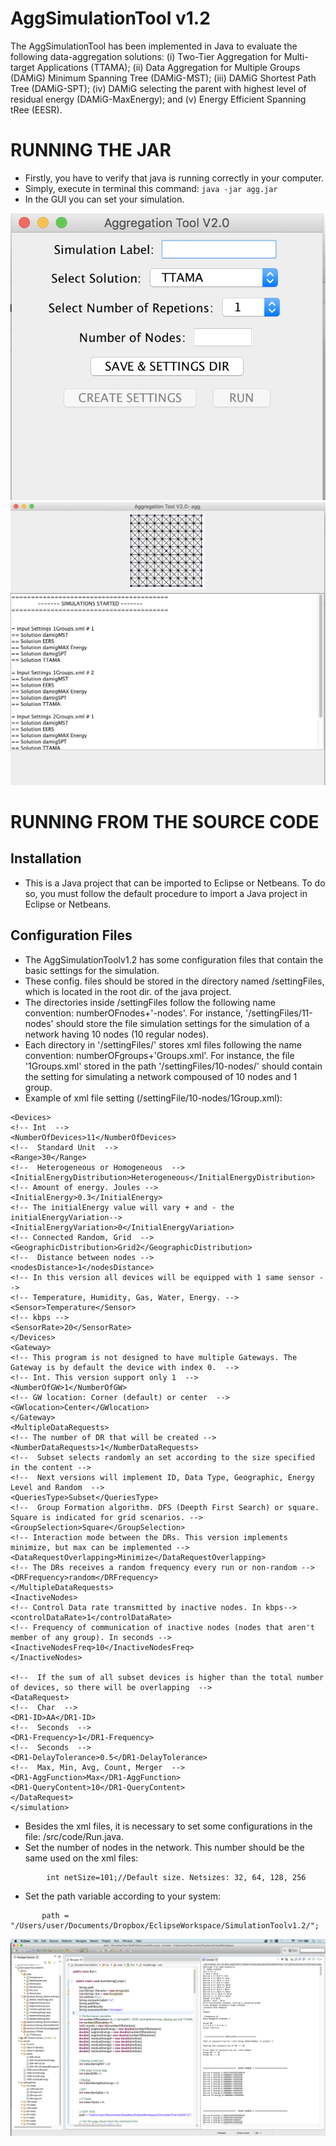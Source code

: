 # AggSimulationTool v1.2
The AggSimulationTool has been implemented in Java to evaluate the following data-aggregation solutions: (i) Two-Tier Aggregation for Multi-target Applications (TTAMA); (ii) Data Aggregation for Multiple Groups (DAMiG) Minimum Spanning Tree (DAMiG-MST); (iii) DAMiG Shortest Path Tree (DAMiG-SPT); (iv) DAMiG selecting the parent with highest level of residual energy (DAMiG-MaxEnergy); and (v) Energy Efficient Spanning tRee (EESR).

# RUNNING THE JAR
- Firstly, you have to verify that java is running correctly in your computer.
- Simply, execute in terminal this command: ```java -jar agg.jar```
- In the GUI you can set your simulation.

![alt tag](https://github.com/AggSimulationTool/v1.2/blob/master/GUI1-ScreenShot.png)
![alt tag](https://github.com/AggSimulationTool/v1.2/blob/master/GUI2-ScreenShot.png)


# RUNNING FROM THE SOURCE CODE
## Installation
- This is a Java project that can be imported to Eclipse or Netbeans. To do so, you must follow the default procedure to import a Java project in Eclipse or Netbeans.

## Configuration Files
- The AggSimulationToolv1.2 has some configuration files that contain the basic settings for the simulation.
- These config. files should be stored in the directory named /settingFiles, which is located in the root dir. of the java project.
- The directories inside /settingFiles follow the following name convention: numberOFnodes+'-nodes'. For instance, '/settingFiles/11-nodes' should store the file simulation settings for the simulation of a network having 10 nodes (10 regular nodes).
- Each directory in '/settingFiles/' stores xml files following the name convention: numberOFgroups+'Groups.xml'. For instance, the file '1Groups.xml' stored in the path '/settingFiles/10-nodes/' should contain the setting for simulating a network compoused of 10 nodes and 1 group.
- Example of xml file setting (/settingFile/10-nodes/1Group.xml):

``` <simulation>
<Devices>
<!-- Int  -->
<NumberOfDevices>11</NumberOfDevices>
<!--  Standard Unit  -->
<Range>30</Range>
<!--  Heterogeneous or Homogeneous  -->
<InitialEnergyDistribution>Heterogeneous</InitialEnergyDistribution>
<!-- Amount of energy. Joules -->
<InitialEnergy>0.3</InitialEnergy>
<!-- The initialEnergy value will vary + and - the initialEnergyVariation-->
<InitialEnergyVariation>0</InitialEnergyVariation>
<!-- Connected Random, Grid  -->
<GeographicDistribution>Grid2</GeographicDistribution>
<!--  Distance between nodes -->
<nodesDistance>1</nodesDistance>
<!-- In this version all devices will be equipped with 1 same sensor -->
<!-- Temperature, Humidity, Gas, Water, Energy. -->
<Sensor>Temperature</Sensor>
<!-- kbps -->
<SensorRate>20</SensorRate>
</Devices>
<Gateway>
<!-- This program is not designed to have multiple Gateways. The Gateway is by default the device with index 0.  -->
<!-- Int. This version support only 1  -->
<NumberOfGW>1</NumberOfGW>
<!-- GW location: Corner (default) or center  -->
<GWlocation>Center</GWlocation>
</Gateway>
<MultipleDataRequests>
<!-- The number of DR that will be created -->
<NumberDataRequests>1</NumberDataRequests>
<!--  Subset selects randomly an set according to the size specified in the content -->
<!--  Next versions will implement ID, Data Type, Geographic, Energy Level and Random  -->
<QueriesType>Subset</QueriesType>
<!--  Group Formation algorithm. DFS (Deepth First Search) or square. Square is indicated for grid scenarios. -->
<GroupSelection>Square</GroupSelection>
<!-- Interaction mode between the DRs. This version implements minimize, but max can be implemented -->
<DataRequestOverlapping>Minimize</DataRequestOverlapping>
<!-- The DRs receives a random frequency every run or non-random -->
<DRFrequency>random</DRFrequency>
</MultipleDataRequests>
<InactiveNodes>
<!-- Control Data rate transmitted by inactive nodes. In kbps-->
<controlDataRate>1</controlDataRate>
<!-- Frequency of communication of inactive nodes (nodes that aren't member of any group). In seconds -->
<InactiveNodesFreq>10</InactiveNodesFreq>
</InactiveNodes>

<!--  If the sum of all subset devices is higher than the total number of devices, so there will be overlapping  -->
<DataRequest>
<!--  Char  -->
<DR1-ID>AA</DR1-ID>
<!--  Seconds  -->
<DR1-Frequency>1</DR1-Frequency>
<!--  Seconds  -->
<DR1-DelayTolerance>0.5</DR1-DelayTolerance>
<!--  Max, Min, Avg, Count, Merger  -->
<DR1-AggFunction>Max</DR1-AggFunction>
<DR1-QueryContent>10</DR1-QueryContent>
</DataRequest>
</simulation>
```
- Besides the xml files, it is necessary to set some configurations in the file: /src/code/Run.java.
- Set the number of nodes in the network. This number should be the same used on the xml files:
```
		int netSize=101;//Default size. Netsizes: 32, 64, 128, 256
```
- Set the path variable according to your system:
 ```
 		path = "/Users/user/Documents/Dropbox/EclipseWorkspace/SimulationToolv1.2/";
```
![alt tag](https://github.com/AggSimulationTool/v1.2/blob/master/AggSimulationTool-ScreenShot.png)
